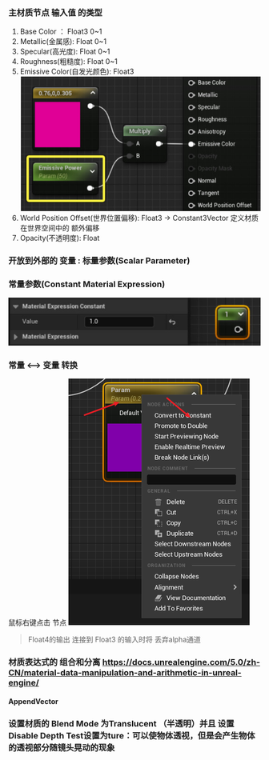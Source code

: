 ### 主材质节点 输入值 的类型
1. Base Color ： Float3 0~1
2. Metallic(金属感): Float 0~1
3. Specular(高光度): Float 0~1
4. Roughness(粗糙度): Float 0~1
5. Emissive Color(自发光颜色): Float3
   ![](img/2023-03-16-10-16-38.png)
6. World Position Offset(世界位置偏移): Float3 -> Constant3Vector
   定义材质在世界空间中的 额外偏移
7. Opacity(不透明度): Float

### 开放到外部的 变量 : 标量参数(Scalar Parameter)

### 常量参数(Constant Material Expression)
![](img/2023-03-16-10-22-01.png)

### 常量 <--> 变量 转换
鼠标右键点击 节点
![](img/2023-03-16-10-31-45.png)

> Float4的输出 连接到 Float3 的输入时将 丢弃alpha通道

### 材质表达式的 组合和分离 https://docs.unrealengine.com/5.0/zh-CN/material-data-manipulation-and-arithmetic-in-unreal-engine/

#### AppendVector

### 设置材质的 Blend Mode 为Translucent （半透明）并且 设置Disable Depth Test设置为ture：可以使物体透视，但是会产生物体的透视部分随镜头晃动的现象
